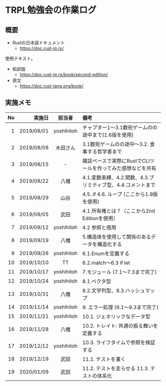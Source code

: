# TRPL勉強会の作業ログ

## 概要

- Rustの日本語ドキュメント
    - https://doc.rust-jp.rs/

使用テキスト。

- 和訳版
    - https://doc.rust-jp.rs/book/second-edition/
- 原文
    - https://doc.rust-lang.org/book/

## 実施メモ

| No | 実施日      | 担当者     | 備考
|---:|-----------:|:----------:|:-----
|  1 | 2019/08/01 | yoshihitoh | チャプター1〜3.1数宛ゲームのの途中まで(1.6版を使用)
|  2 | 2019/08/08 | 木田さん | 3.1数宛ゲームのの途中〜3.2. 食事する哲学者まで
|  3 | 2019/08/15 | - | 雑談ベースで実際にRustでCLIツールを作ってみた感想などを共有
|  4 | 2019/08/22 | 八幡 | 4.1.変数束縛、4.2.関数、4.3.プリミティブ型、4.4.コメントまで
|  5 | 2019/08/29 | 山谷 | 4.5. if 4.6. ループ (ここから1.9版を使用)
|  6 | 2019/09/05 | 武田 | 4.1 所有権とは？（ここから2nd Editionを使用）
|  7 | 2019/09/12 | yoshihitoh | 4.2 参照と借用
|  8 | 2019/09/19 | 八幡 | 5.構造体を使用して関係のあるデータを構造化する
|  9 | 2019/09/26 | yoshihitoh | 6.1.Enumを定義する
| 10 | 2019/10/10 | TT | 6.2.match〜6.3 if let
| 11 | 2019/10/17 | yoshihitoh | 7.モジュール (7.1〜7.3まで完了)
| 12 | 2019/10/24 | yoshihitoh | 8.1.ベクタ型
| 13 | 2019/10/31 | 八幡 | 8.2.文字列型、8.3.ハッシュマップ
| 14 | 2019/11/14 | yoshihitoh | 9. エラー処理 (9.1〜9.3まで完了)
| 15 | 2019/11/21 | yoshihitoh | 10.1. ジェネリックなデータ型
| 16 | 2019/11/28 | 八幡 | 10.2. トレイト: 共通の振る舞いを定義する
| 17 | 2019/12/12 | yoshihitoh | 10.3. ライフタイムで参照を検証する
| 18 | 2019/12/19 | 武田 | 11.1. テストを書く
| 19 | 2020/01/09 | 武田 | 11.2. テストを走らせる 11.3. テストの体系化
